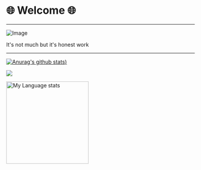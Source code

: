 # 🌐 Welcome 🌐

---

![Image](https://cdn.7tv.app/emote/01GYHZ0RT8000FQ4GSSD7H5Y4N/3x.webp "peepo" )

It's not much but it's honest work

---
[![Anurag's github stats](https://github-readme-stats.vercel.app/api?username=ChwJnz&show_icons=true&theme=cobalt))](https://github.com/anuraghazra/github-readme-stats)


![](https://visitor-badge.laobi.icu/badge?page_id=ChwJnz.github.io.README.md)
</div>
<img 
    src="https://github-readme-stats-l-m-sherlock.vercel.app/api/top-langs/?username=ChwJnz&hide=kotlin,java,html,css,Jupyter+Notebook&theme=transparent&layout=donut&role=OWNER,ORGANIZATION_MEMBER"
    alt="My Language stats"
    height="220"
  />
</div>
